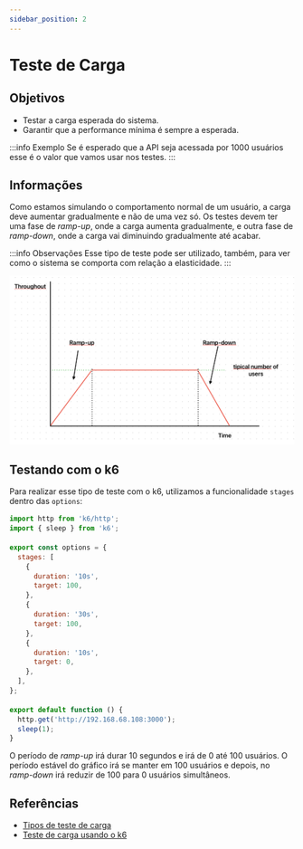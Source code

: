 ```yaml
---
sidebar_position: 2
---
```


# Teste de Carga

## Objetivos

- Testar a carga esperada do sistema.
- Garantir que a performance mínima é sempre a esperada.

:::info Exemplo
Se é esperado que a API seja acessada por 1000 usuários esse é o valor que vamos usar nos testes.
:::

## Informações

Como estamos simulando o comportamento normal de um usuário, a carga deve aumentar gradualmente e não de uma vez só. Os testes devem ter uma fase de _ramp-up_, onde a carga aumenta gradualmente, e outra fase de _ramp-down_, onde a carga vai diminuindo gradualmente até acabar.

:::info Observações
Esse tipo de teste pode ser utilizado, também, para ver como o sistema se comporta com relação a elasticidade.
:::

![Mostra um gráfico em duas dimensões, sem números, com o eixo x nomeado de Time e eixo y nomeado de Throughout. O eixo x do gráfico é dividido em 3 partes: um período de ramp-up onde o gráfico sobe, em linha reta, de 0 até um valor no meio do eixo y (sem números, definido como o número típico de usuários), logo após ele se mantem constante nesse valor e no final ele decresce, em reta, até 0. A imagem se assemelha a um trapézio.](./images/teste-carga.png)

## Testando com o k6

Para realizar esse tipo de teste com o k6, utilizamos a funcionalidade `stages` dentro das `options`:

```javascript
import http from 'k6/http';
import { sleep } from 'k6';

export const options = {
  stages: [
    {
      duration: '10s',
      target: 100,
    },
    {
      duration: '30s',
      target: 100,
    },
    {
      duration: '10s',
      target: 0,
    },
  ],
};

export default function () {
  http.get('http://192.168.68.108:3000');
  sleep(1);
}
```

O período de _ramp-up_ irá durar 10 segundos e irá de 0 até 100 usuários. O período estável do gráfico irá se manter em 100 usuários e depois, no _ramp-down_ irá reduzir de 100 para 0 usuários simultâneos.

## Referências

- [Tipos de teste de carga](https://eltonminetto.dev/post/2024-01-05-load-test-types/)
- [Teste de carga usando o k6](https://eltonminetto.dev/post/2024-01-11-load-test-k6/)
